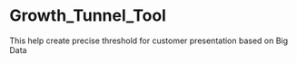 # Growth_Tunnel_Tool
This help create precise threshold for customer presentation based on Big Data
